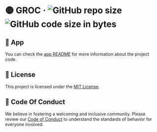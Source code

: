 # 🟡 GROC &middot; ![GitHub repo size][1] ![GitHub code size in bytes][2]

## 🚀 App

You can check the [app README](./app/README.md) for more information about the
project code.

## 📃 License

This project is licensed under the [MIT License](./LICENSE).

## 🤝 Code Of Conduct

We believe in fostering a welcoming and inclusive community. Please review our
[Code of Conduct](./CODE_OF_CONDUCT.md) to understand the standards of behavior
for everyone involved.

[1]: https://img.shields.io/github/repo-size/sergih28/groc?style=for-the-badge&logo=github&label=Repo&labelColor=333&color=6cc644
[2]: https://img.shields.io/github/languages/code-size/sergih28/groc?style=for-the-badge&logo=visualstudiocode&label=Code&labelColor=0078d7&color=gray
